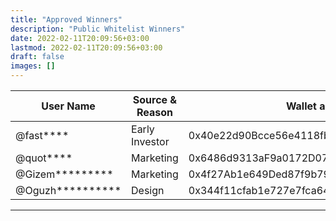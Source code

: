 ```yaml
---
title: "Approved Winners"
description: "Public Whitelist Winners"
date: 2022-02-11T20:09:56+03:00
lastmod: 2022-02-11T20:09:56+03:00
draft: false
images: []
---
```

<div class="table-responsive">

| **User Name**    | **Source & Reason** | **Wallet address**                         |
|------------------|---------------------|--------------------------------------------|
| @fast****        | Early Investor      | 0x40e22d90Bcce56e4118fbe4C4404481d3B752bD2 |
| @quot****        | Marketing           | 0x6486d9313aF9a0172D07760ED309EA608b16c97e |
| @Gizem*********  | Marketing           | 0x4f27Ab1e649Ded87f9b79420b11B7c68d08E9432 |
| @Oguzh********** | Design              | 0x344f11cfab1e727e7fca6412d6d8d4b6eaa45c71 |

</div>

------------
